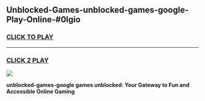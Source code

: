 
## Unblocked-Games-unblocked-games-google-Play-Online-#0lgio
<h3>
<a href="https://premium.freeplayer.one?title=unblocked-games-google&ref=24F">CLICK TO PLAY</a></h3>
<hr>

<h3>
<a href="https://premium.freeplayer.one?title=unblocked-games-google&ref=24F">CLICK 2 PLAY</a>
  
</h3>

<a href="https://premium.freeplayer.one?title=unblocked-games-google&ref=24F/"><img src="https://clearcache.store/games.png"></a>


**unblocked-games-google games unblocked: Your Gateway to Fun and Accessible Online Gaming**
